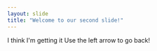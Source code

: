 ```yaml
---
layout: slide
title: "Welcome to our second slide!"
---
```

I think I'm getting it
Use the left arrow to go back!
